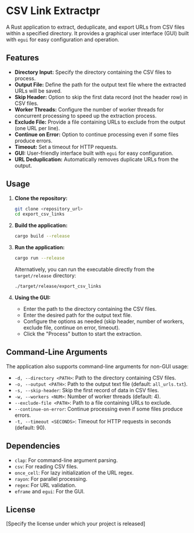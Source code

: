 # CSV Link Extractpr

A Rust application to extract, deduplicate, and export URLs from CSV files within a specified directory. It provides a graphical user interface (GUI) built with `egui` for easy configuration and operation.

## Features

*   **Directory Input:** Specify the directory containing the CSV files to process.
*   **Output File:** Define the path for the output text file where the extracted URLs will be saved.
*   **Skip Header:** Option to skip the first data record (not the header row) in CSV files.
*   **Worker Threads:** Configure the number of worker threads for concurrent processing to speed up the extraction process.
*   **Exclude File:** Provide a file containing URLs to exclude from the output (one URL per line).
*   **Continue on Error:** Option to continue processing even if some files produce errors.
*   **Timeout:** Set a timeout for HTTP requests.
*   **GUI:** User-friendly interface built with `egui` for easy configuration.
*   **URL Deduplication:** Automatically removes duplicate URLs from the output.

## Usage

1.  **Clone the repository:**

    ```bash
    git clone <repository_url>
    cd export_csv_links
    ```

2.  **Build the application:**

    ```bash
    cargo build --release
    ```

3.  **Run the application:**

    ```bash
    cargo run --release
    ```

    Alternatively, you can run the executable directly from the `target/release` directory:

    ```bash
    ./target/release/export_csv_links
    ```

4.  **Using the GUI:**

    *   Enter the path to the directory containing the CSV files.
    *   Enter the desired path for the output text file.
    *   Configure the options as needed (skip header, number of workers, exclude file, continue on error, timeout).
    *   Click the "Process" button to start the extraction.

## Command-Line Arguments

The application also supports command-line arguments for non-GUI usage:

*   `-d, --directory <PATH>`: Path to the directory containing CSV files.
*   `-o, --output <PATH>`: Path to the output text file (default: `all_urls.txt`).
*   `-s, --skip-header`: Skip the first record of data in CSV files.
*   `-w, --workers <NUM>`: Number of worker threads (default: 4).
*   `--exclude-file <PATH>`: Path to a file containing URLs to exclude.
*   `--continue-on-error`: Continue processing even if some files produce errors.
*   `-t, --timeout <SECONDS>`: Timeout for HTTP requests in seconds (default: 90).

## Dependencies

*   `clap`: For command-line argument parsing.
*   `csv`: For reading CSV files.
*   `once_cell`: For lazy initialization of the URL regex.
*   `rayon`: For parallel processing.
*   `regex`: For URL validation.
*   `eframe` and `egui`: For the GUI.

## License

[Specify the license under which your project is released]